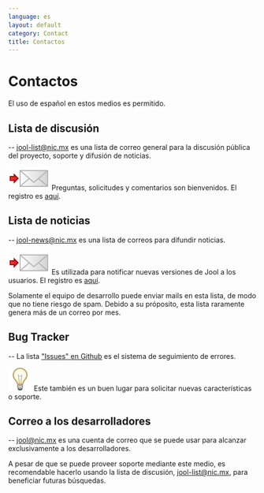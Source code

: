 ```yaml
---
language: es
layout: default
category: Contact
title: Contactos
---
```


# Contactos

El uso de español en estos medios es permitido.

## Lista de discusión

-- jool-list@nic.mx es una lista de correo general para la discusión pública del proyecto, soporte y difusión de noticias. 
  
![Mail](../images/email.svg) Preguntas, solicitudes y comentarios son bienvenidos. El registro es [aquí](https://mail-lists.nic.mx/listas/listinfo/jool-list).

## Lista de noticias
	
-- jool-news@nic.mx es una lista de correos para difundir noticias.

![Mail](../images/email.svg) Es utilizada para notificar nuevas versiones de Jool a los usuarios. El registro es [aquí](https://mail-lists.nic.mx/listas/listinfo/jool-news).

Solamente el equipo de desarrollo puede enviar mails en esta lista, de modo que no tiene riesgo de spam. Debido a su próposito, esta lista raramente genera más de un correo por mes.

## Bug Tracker
  
-- La lista ["Issues" en Github](https://github.com/NICMx/NAT64/issues) es el sistema de seguimiento de errores.

![Note](../images/bulb.svg) Este también es un buen lugar para solicitar nuevas características o soporte.

## Correo a los desarrolladores

-- [jool@nic.mx](mailto:jool@nic.mx) es una cuenta de correo que se puede usar para alcanzar exclusivamente a los desarrolladores.

A pesar de que se puede proveer soporte mediante este medio, es recomendable hacerlo usando la lista de discusión, jool-list@nic.mx, para beneficiar futuras búsquedas.

